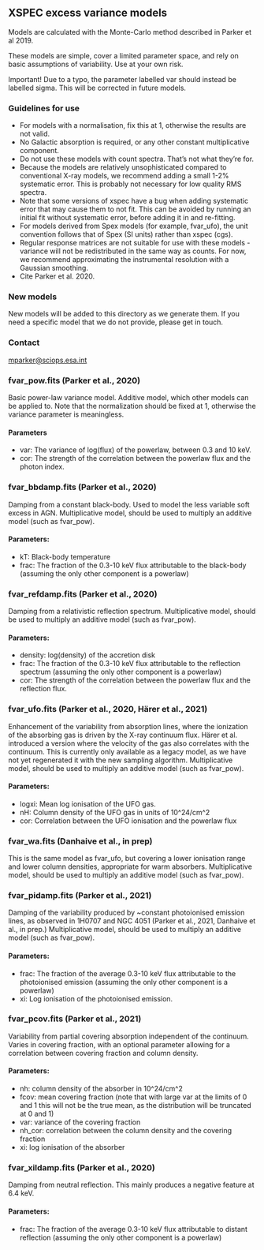 ## XSPEC excess variance models

Models are calculated with the Monte-Carlo method described in Parker et al 2019. 

These models are simple, cover a limited parameter space, and rely on basic assumptions of variability. Use at your own risk.

Important! Due to a typo, the parameter labelled var should instead be labelled sigma. This will be corrected in future models.


### Guidelines for use

 - For models with a normalisation, fix this at 1, otherwise the results are not valid.
 - No Galactic absorption is required, or any other constant multiplicative component.
 - Do not use these models with count spectra. That’s not what they’re for.
 - Because the models are relatively unsophisticated compared to conventional X-ray models, we recommend adding a small 1-2% systematic error. This is probably not necessary for low quality RMS spectra.
 - Note that some versions of xspec have a bug when adding systematic error that may cause them to not fit. This can be avoided by running an initial fit without systematic error, before adding it in and re-fitting.
 - For models derived from Spex models (for example, fvar_ufo), the unit convention follows that of Spex (SI units) rather than xspec (cgs).
 - Regular response matrices are not suitable for use with these models - variance will not be redistributed in the same way as counts. For now, we recommend approximating the instrumental resolution with a Gaussian smoothing.
 - Cite Parker et al. 2020.


### New models

New models will be added to this directory as we generate them. If you need a specific model that we do not provide, please get in touch.

### Contact

mparker@sciops.esa.int


### fvar_pow.fits (Parker et al., 2020)

Basic power-law variance model. Additive model, which other models can be applied to.
Note that the normalization should be fixed at 1, otherwise the variance parameter is meaningless.

#### Parameters

 - var: The variance of log(flux) of the powerlaw, between 0.3 and 10 keV.
 - cor: The strength of the correlation between the powerlaw flux and the photon index.


### fvar_bbdamp.fits (Parker et al., 2020)

Damping from a constant black-body. Used to model the less variable soft excess in AGN. Multiplicative model, should be used to multiply an additive model (such as fvar_pow).

#### Parameters:
 - kT: Black-body temperature
 - frac: The fraction of the 0.3-10 keV flux attributable to the black-body (assuming the only other component is a powerlaw)


### fvar_refdamp.fits (Parker et al., 2020)
Damping from a relativistic reflection spectrum. Multiplicative model, should be used to multiply an additive model (such as fvar_pow).

#### Parameters:
 - density: log(density) of the accretion disk 
 - frac: The fraction of the 0.3-10 keV flux attributable to the reflection spectrum (assuming the only other component is a powerlaw)
 - cor: The strength of the correlation between the powerlaw flux and the reflection flux.


### fvar_ufo.fits (Parker et al., 2020, Härer et al., 2021)

Enhancement of the variability from absorption lines, where the ionization of the absorbing gas is driven by the X-ray continuum flux. Härer et al. introduced a version where the velocity of the gas also correlates with the continuum. This is currently only available as a legacy model, as we have not yet regenerated it with the new sampling algorithm. Multiplicative model, should be used to multiply an additive model (such as fvar_pow).

#### Parameters:
 - logxi: Mean log ionisation of the UFO gas.
 - nH: Column density of the UFO gas in units of 10^24/cm^2
 - cor: Correlation between the UFO ionisation and the powerlaw flux


### fvar_wa.fits (Danhaive et al., in prep)

This is the same model as fvar_ufo, but covering a lower ionisation range and lower column densities, appropriate for warm absorbers. Multiplicative model, should be used to multiply an additive model (such as fvar_pow).


### fvar_pidamp.fits (Parker et al., 2021)

Damping of the variability produced by ~constant photoionised emission lines, as observed in 1H0707 and NGC 4051 (Parker et al., 2021, Danhaive et al., in prep.) Multiplicative model, should be used to multiply an additive model (such as fvar_pow).

#### Parameters:
 - frac: The fraction of the average 0.3-10 keV flux attributable to the photoionised emission (assuming the only other component is a powerlaw)
 - xi: Log ionisation of the photoionised emission.


### fvar_pcov.fits (Parker et al., 2021)

Variability from partial covering absorption independent of the continuum. Varies in covering fraction, with an optional parameter allowing for a correlation between covering fraction and column density.

#### Parameters:
 - nh: column density of the absorber in 10^24/cm^2
 - fcov: mean covering fraction (note that with large var at the limits of 0 and 1 this will not be the true mean, as the distribution will be truncated at 0 and 1)
 - var: variance of the covering fraction
 - nh_cor: correlation between the column density and the covering fraction
 - xi: log ionisation of the absorber


### fvar_xildamp.fits (Parker et al., 2020)

Damping from neutral reflection. This mainly produces a negative feature at 6.4 keV.

#### Parameters:
 - frac: The fraction of the average 0.3-10 keV flux attributable to distant reflection (assuming the only other component is a powerlaw)
